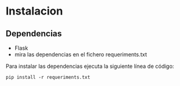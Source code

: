 # Instalacion
## Dependencias
- Flask
- mira las dependencias en el fichero requeriments.txt

Para instalar las dependencias ejecuta la siguiente línea de código:

```
pip install -r requeriments.txt
```
